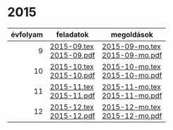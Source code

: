 # 2015

| évfolyam | feladatok | megoldások |
|---:|---|---|
| 9|[2015-09.tex](2015-09.tex) <br> [2015-09.pdf](2015-09.pdf) | [2015-09-mo.tex](2015-09-mo.tex) <br> [2015-09-mo.pdf](2015-09-mo.pdf)|
| 10|[2015-10.tex](2015-10.tex) <br> [2015-10.pdf](2015-10.pdf) | [2015-10-mo.tex](2015-10-mo.tex) <br> [2015-10-mo.pdf](2015-09-mo.pdf)|
| 11|[2015-11.tex](2015-11.tex) <br> [2015-11.pdf](2015-11.pdf) | [2015-11-mo.tex](2015-11-mo.tex) <br> [2015-11-mo.pdf](2015-09-mo.pdf)|
| 12|[2015-12.tex](2015-12.tex) <br> [2015-12.pdf](2015-12.pdf) | [2015-12-mo.tex](2015-12-mo.tex) <br> [2015-12-mo.pdf](2015-09-mo.pdf)|
